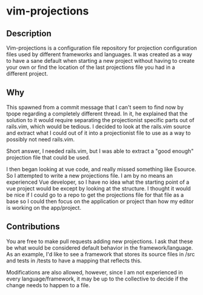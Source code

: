 # vim-projections

## Description

Vim-projections is a configuration file repository for projection configuration
files used by different frameworks and languages.  It was created as a way to
have a sane default when starting a new project without having to create your
own or find the location of the last projections file you had in a different
project.

## Why

This spawned from a commit message that I can't seem to find now by tpope
regarding a completely different thread.  In it, he explained that the solution
to it would require separating the projectionist specific parts out of
rails.vim, which would be tedious.  I decided to look at the rails.vim source
and extract what I could out of it into a projectionist file to use as a way to
possibly not need rails.vim.

Short answer, I needed rails.vim, but I was able to extract a "good enough"
projection file that could be used.

I then began looking at vue code, and really missed something like Esource.  So
I attempted to write a new projections file.  I am by no means an experienced
Vue developer, so I have no idea what the starting point of a vue project would
be except by looking at the structure.  I thought it would be nice if I could
go to a repo to get the projections file for that file as a base so I could
then focus on the application or project than how my editor is working on the
app/project.

## Contributions

You are free to make pull requests adding new projections.  I ask that these
be what would be considered default behavior in the framework/language.  As an
example, I'd like to see a framework that stores its source files in /src and
tests in /tests to have a mapping that reflects this.

Modifications are also allowed, however, since I am not experienced in every
language/framework, it may be up to the collective to decide if the change
needs to happen to a file.
